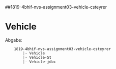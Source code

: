 ##1819-4bhif-nvs-assignment03-vehicle-csteyrer
# Vehicle

Abgabe:
```
	1819-4bhif-nvs-assignment03-vehicle-csteyrer
		|- Vehicle
		|- Vehicle-St
		|- Vehicle-jdbc
```
